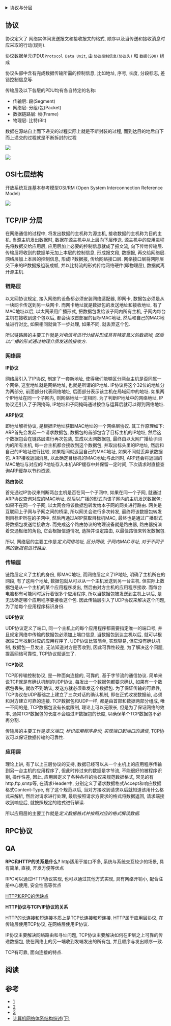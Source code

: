 <details>
<summary>协议与分层</summary>
<!-- TOC -->

- [协议](#协议)
- [OSI七层结构](#osi七层结构)
- [TCP/IP 分层](#tcpip-分层)
    - [链路层](#链路层)
    - [网络层](#网络层)
    - [传输层](#传输层)
    - [应用层](#应用层)
- [RPC协议](#rpc协议)
- [QA](#qa)
- [阅读](#阅读)
- [参考](#参考)

<!-- /TOC -->
</details>

## 协议

协议定义了 网络实体间发送报文和接收报文的格式, 顺序以及当传送和接收消息时应采取的行动(规则).

协议数据单元(PDU)`Protocol Data Unit`, 由 `协议控制信息(协议头)` 和 `数据(SDU)` 组成

协议头部中含有完成数据传输所需的控制信息, 比如地址, 序号, 长度, 分段标志, 差错控制信息等.

传输层及以下各层的PDU均有各自特定的名称:

* 传输层: 段(Segment)
* 网络层: 分组/包(Packet)
* 数据链路层: 帧(Frame)
* 物理层: 比特(Bit)

数据在源站自上而下递交的过程实际上就是不断封装的过程, 而到达目的地后自下而上递交的过程就是不断拆封的过程

![](https://gitee.com/LuVx/img/raw/master/PDU封装实例.png)

![](https://gitee.com/LuVx/img/raw/master/Center.png)

## OSI七层结构

开放系统互连基本参考模型OSI/RM (Open System Interconnection Reference Model)

![](https://gitee.com/LuVx/img/raw/master/典型网络体系结构.png)


## TCP/IP 分层

在网络通信的过程中, 将发出数据的主机称为源主机, 接收数据的主机称为目的主机.
当源主机发出数据时, 数据在源主机中从上层向下层传送.
源主机中的应用进程先将数据交给应用层, 应用层加上必要的控制信息就成了报文流, 向下传给传输层.
传输层将收到的数据单元加上本层的控制信息, 形成报文段, 数据报, 再交给网络层.
网络层加上本层的控制信息, 形成IP数据报, 传给网络接口层.
网络接口层将网际层交下来的IP数据报组装成帧, 并以比特流的形式传给网络硬件(即物理层), 数据就离开源主机.

### 链路层

以太网协议规定, 接入网络的设备都必须安装网络适配器, 即网卡, 数据包必须是从一块网卡传送到另一块网卡.
而网卡地址就是数据包的发送地址和接收地址, 有了MAC地址以后, 以太网采用广播形式, 把数据包发给该子网内所有主机, 子网内每台主机在接收到这个包以后, 都会读取首部里的目标MAC地址, 然后和自己的MAC地址进行对比, 如果相同就做下一步处理, 如果不同, 就丢弃这个包.

所以链路层的主要工作就是*对电信号进行分组并形成具有特定意义的数据帧, 然后以广播的形式通过物理介质发送给接收方*.

### 网络层

**IP协议**

网络层引入了IP协议, 制定了一套新地址, 使得我们能够区分两台主机是否同属一个网络, 这套地址就是网络地址, 也就是所谓的IP地址.
IP协议将这个32位的地址分为两部分, 前面部分代表网络地址, 后面部分表示该主机在局域网中的地址.
如果两个IP地址在同一个子网内, 则网络地址一定相同.
为了判断IP地址中的网络地址, IP协议还引入了子网掩码, IP地址和子网掩码通过按位与运算后就可以得到网络地址.


**ARP协议**

即地址解析协议, 是根据IP地址获取MAC地址的一个网络层协议.
其工作原理如下: ARP首先会发起一个请求数据包, 数据包的首部包含了目标主机的IP地址, 然后这个数据包会在链路层进行再次包装, 生成以太网数据包, 最终由以太网广播给子网内的所有主机, 每一台主机都会接收到这个数据包, 并取出标头里的IP地址, 然后和自己的IP地址进行比较, 如果相同就返回自己的MAC地址, 如果不同就丢弃该数据包.
ARP接收返回消息, 以此确定目标机的MAC地址;与此同时, ARP还会将返回的MAC地址与对应的IP地址存入本机ARP缓存中并保留一定时间, 下次请求时直接查询ARP缓存以节约资源.


**路由协议**

首先通过IP协议来判断两台主机是否在同一个子网中, 如果在同一个子网, 就通过ARP协议查询对应的MAC地址, 然后以广播的形式向该子网内的主机发送数据包;如果不在同一个子网, 以太网会将该数据包转发给本子网的网关进行路由.
网关是互联网上子网与子网之间的桥梁, 所以网关会进行多次转发, 最终将该数据包转发到目标IP所在的子网中, 然后再通过ARP获取目标机MAC, 最终也是通过广播形式将数据包发送给接收方.
而完成这个路由协议的物理设备就是路由器, 路由器扮演着交通枢纽的角色, 它会根据信道情况, 选择并设定路由, 以最佳路径来转发数据包.

所以, 网络层的主要工作是*定义网络地址, 区分网段, 子网内MAC寻址, 对于不同子网的数据包进行路由*.


### 传输层

链路层定义了主机的身份, 即MAC地址, 而网络层定义了IP地址, 明确了主机所在的网段, 有了这两个地址, 数据包就从可以从一个主机发送到另一台主机.
但实际上数据包是从一个主机的某个应用程序发出, 然后由对方主机的应用程序接收.
而每台电脑都有可能同时运行着很多个应用程序, 所以当数据包被发送到主机上以后, 是无法确定哪个应用程序要接收这个包.
因此传输层引入了UDP协议来解决这个问题, 为了给每个应用程序标识身份.

**UDP协议**

UDP协议定义了端口, 同一个主机上的每个应用程序都需要指定唯一的端口号, 并且规定网络中传输的数据包必须加上端口信息, 当数据包到达主机以后, 就可以根据端口号找到对应的应用程序了.
UDP协议比较简单, 实现容易, 但它没有确认机制, 数据包一旦发出, 无法知道对方是否收到, 因此可靠性较差, 为了解决这个问题, 提高网络可靠性, TCP协议就诞生了.


**TCP协议**

TCP即传输控制协议, 是一种面向连接的, 可靠的, 基于字节流的通信协议.
简单来说TCP就是有确认机制的UDP协议, 每发出一个数据包都要求确认, 如果有一个数据包丢失, 就收不到确认, 发送方就必须重发这个数据包.
为了保证传输的可靠性, TCP协议在UDP基础之上建立了三次对话的确认机制, 即在正式收发数据前, 必须和对方建立可靠的连接.
TCP数据包和UDP一样, 都是由首部和数据两部分组成, 唯一不同的是, TCP数据包没有长度限制, 理论上可以无限长, 但是为了保证网络的效率, 通常TCP数据包的长度不会超过IP数据包的长度, 以确保单个TCP数据包不必再分割.

传输层的主要工作是*定义端口, 标识应用程序身份, 实现端口到端口的通信*, TCP协议可以保证数据传输的可靠性.

### 应用层

理论上讲, 有了以上三层协议的支持, 数据已经可以从一个主机上的应用程序传输到另一台主机的应用程序了, 但此时传过来的数据是字节流, 不能很好的被程序识别, 操作性差, 因此, 应用层定义了各种各样的协议来规范数据格式, 常见的有http,ftp,smtp等, 在请求Header中, 分别定义了请求数据格式Accept和响应数据格式Content-Type, 有了这个规范以后, 当对方接收到请求以后就知道该用什么格式来解析, 然后对请求进行处理, 最后按照请求方要求的格式将数据返回, 请求端接收到响应后, 就按照规定的格式进行解读.

所以应用层的主要工作就是*定义数据格式并按照对应的格式解读数据*.


## RPC协议

## QA

**RPC和HTTP的关系是什么?**
http适用于接口不多, 系统与系统交互较少的场景, 具有简单, 直接, 开发方便等优点

RPC可以通过HTTP协议实现, 也可以通过其他方式实现, 具有网络开销小, 配合注册中心使用, 安全性高等优点

[HTTP和RPC的优缺点](https://segmentfault.com/a/1190000015920678)

**HTTP协议与TCP/IP协议的关系**

HTTP的长连接和短连接本质上是TCP长连接和短连接. HTTP属于应用层协议, 在传输层使用TCP协议, 在网络层使用IP协议.

IP协议主要解决网络路由和寻址问题, TCP协议主要解决如何在IP层之上可靠的传递数据包, 使在网络上的另一端收到发端发出的所有包, 并且顺序与发出顺序一致.

TCP有可靠, 面向连接的特点.

## 阅读

## 参考

* [1](https://www.deathearth.com/1269.html)
* [2](https://www.deathearth.com/1203.html)
* [3](https://www.deathearth.com/1186.html)
* [计算机网络体系结构综述(下)](https://blog.csdn.net/justloveyou_/article/details/69612153)
